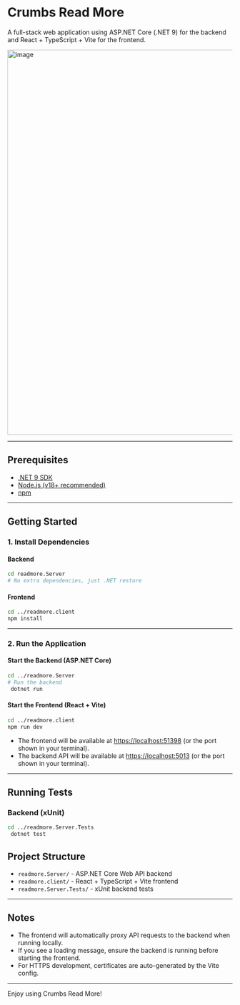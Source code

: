 # Crumbs Read More

A full-stack web application using ASP.NET Core (.NET 9) for the backend and React + TypeScript + Vite for the frontend.

<img width="775" height="863" alt="image" src="https://github.com/user-attachments/assets/cbcbc821-7cbf-40e5-b026-c5c0facc6b25" />


---

## Prerequisites
- [.NET 9 SDK](https://dotnet.microsoft.com/download/dotnet/9.0)
- [Node.js (v18+ recommended)](https://nodejs.org/)
- [npm](https://www.npmjs.com/)

---

## Getting Started

### 1. Install Dependencies

#### Backend
```sh
cd readmore.Server
# No extra dependencies, just .NET restore
```

#### Frontend
```sh
cd ../readmore.client
npm install
```

---

### 2. Run the Application

#### Start the Backend (ASP.NET Core)
```sh
cd ../readmore.Server
# Run the backend
 dotnet run
```

#### Start the Frontend (React + Vite)
```sh
cd ../readmore.client
npm run dev
```

- The frontend will be available at [https://localhost:51398](https://localhost:51398) (or the port shown in your terminal).
- The backend API will be available at [https://localhost:5013](https://localhost:5013) (or the port shown in your terminal).

---

## Running Tests

### Backend (xUnit)
```sh
cd ../readmore.Server.Tests
 dotnet test
```


## Project Structure
- `readmore.Server/` - ASP.NET Core Web API backend
- `readmore.client/` - React + TypeScript + Vite frontend
- `readmore.Server.Tests/` - xUnit backend tests

---

## Notes
- The frontend will automatically proxy API requests to the backend when running locally.
- If you see a loading message, ensure the backend is running before starting the frontend.
- For HTTPS development, certificates are auto-generated by the Vite config.

---


Enjoy using Crumbs Read More!
